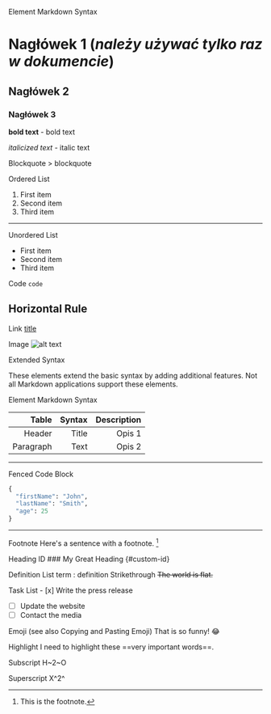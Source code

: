 Element	Markdown Syntax

# Nagłówek 1 (*należy używać tylko raz w dokumencie*)

## Nagłówek 2

### Nagłówek 3

**bold text** - bold text

*italicized text* - italic text

>
Blockquote	> blockquote
>

Ordered List	

1. First item
2. Second item
3. Third item
---
Unordered List

- First item
- Second item
- Third item

Code	`code`

Horizontal Rule	
---

Link	[title](https://www.example.com)

Image	![alt text](image.jpg)

Extended Syntax

These elements extend the basic syntax by adding additional features. Not all Markdown applications support these elements.

Element	Markdown Syntax

Table	| Syntax | Description |
| ------------------: | -----------: | -------------: |
| Header       |         Title |     Opis 1 | 
| Paragraph  |         Text |     Opis 2 |

---

Fenced Code Block	

``` python
{
  "firstName": "John",
  "lastName": "Smith",
  "age": 25
}
```
---
Footnote	Here's a sentence with a footnote. [^1]
[^1]: This is the footnote.

Heading ID	### My Great Heading {#custom-id}

Definition List	term
: definition
Strikethrough	~~The world is flat.~~

Task List	- [x] Write the press release
- [ ] Update the website
- [ ] Contact the media

Emoji
(see also Copying and Pasting Emoji)	That is so funny! :joy:

Highlight	I need to highlight these ==very important words==.

Subscript	H~2~O

Superscript	X^2^